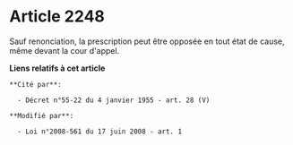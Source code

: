 # Article 2248

Sauf renonciation, la prescription peut être opposée en tout état de cause, même devant la cour d'appel.

**Liens relatifs à cet article**

	**Cité par**:

	  - Décret n°55-22 du 4 janvier 1955 - art. 28 (V)

	**Modifié par**:

	  - Loi n°2008-561 du 17 juin 2008 - art. 1

